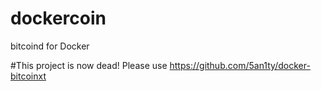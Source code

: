 # dockercoin
bitcoind for Docker

#This project is now dead! Please use https://github.com/5an1ty/docker-bitcoinxt
